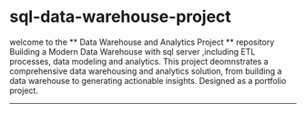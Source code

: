 # sql-data-warehouse-project

welcome to the ** Data Warehouse and Analytics Project ** repository
Building a Modern Data Warehouse  with sql server ,including ETL processes, data modeling  and analytics.
This project deomnstrates a comprehensive data warehousing and analytics solution, from building a data warehouse to generating actionable insights.
Designed as a portfolio project.

---
